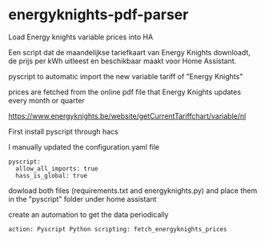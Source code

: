 # energyknights-pdf-parser
Load Energy knights variable prices into HA

Een script dat de maandelijkse tariefkaart van Energy Knights downloadt, de prijs per kWh uitleest en beschikbaar maakt voor Home Assistant.

pyscript to automatic import the new variable tariff of "Energy Knights"

prices are fetched from the online pdf file that Energy Knights updates every month or quarter

https://www.energyknights.be/website/getCurrentTariffchart/variable/nl

First install pyscript through hacs

I manually updated the configuration.yaml file

```
pyscript:
  allow_all_imports: true
  hass_is_global: true
```

dowload both files (requirements.txt and energyknights.py) and place them in the "pyscript" folder under home assistant

create an automation to get the data periodically

```
action: Pyscript Python scripting: fetch_energyknights_prices
```
